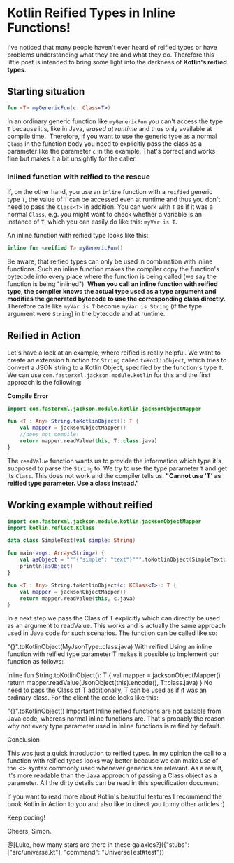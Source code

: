 # Kotlin Reified Types in Inline Functions!

I've noticed that many people haven't ever heard of reified types or have problems understanding what they are and what they do. Therefore this little post is intended to bring some light into the darkness of **Kotlin's reified types**.

## Starting situation

```kotlin
fun <T> myGenericFun(c: Class<T>)
````

In an ordinary generic function like `myGenericFun` you can't access the type `T` because it's, like in Java, *erased at runtime* and thus only available at compile time.  Therefore, if you want to use the generic type as a normal `Class` in the function body you need to explicitly pass the class as a parameter like the parameter `c` in the example. That's correct and works fine but makes it a bit unsightly for the caller.

### Inlined function with reified to the rescue

If, on the other hand, you use an `inline` function with a `reified` generic type `T`, the value of `T` can be accessed even at runtime and thus you don't need to pass the `Class<T>` in addition. You can work with `T` as if it was a normal `Class`, e.g. you might want to check whether a variable is an instance of `T`, which you can easily do like this: `myVar is T`.

An inline function with reified type looks like this:

```kotlin
inline fun <reified T> myGenericFun()
````

Be aware, that reified types can only be used in combination with inline functions. Such an inline function makes the compiler copy the function's bytecode into every place where the function is being called (we say the function is being "inlined"). **When you call an inline function with reified type, the compiler knows the actual type used as a type argument and modifies the generated bytecode to use the corresponding class directly.** Therefore calls like `myVar is T` become `myVar is String` (if the type argument were ``String``) in the bytecode and at runtime.

## Reified in Action

Let's have a look at an example, where reified is really helpful. We want to create an extension function for `String` called `toKotlinObject`, which tries to convert a JSON string to a Kotlin Object, specified by the function's type `T`. We can use `com.fasterxml.jackson.module.kotlin` for this and the first approach is the following:

**Compile Error**

```kotlin
import com.fasterxml.jackson.module.kotlin.jacksonObjectMapper

fun <T : Any> String.toKotlinObject(): T {
    val mapper = jacksonObjectMapper()
    //does not compile!
    return mapper.readValue(this, T::class.java)
}
```
The `readValue` function wants us to provide the information which type it's supposed to parse the `String` to. We try to use the type parameter `T` and get its `Class`. This does not work and the compiler tells us: **"Cannot use 'T' as reified type parameter. Use a class instead."**

## Working example without reified
```kotlin
import com.fasterxml.jackson.module.kotlin.jacksonObjectMapper
import kotlin.reflect.KClass

data class SimpleText(val simple: String)

fun main(args: Array<String>) {
    val asObject = """{"simple": "text"}""".toKotlinObject(SimpleText::class)
    println(asObject)
}

fun <T : Any> String.toKotlinObject(c: KClass<T>): T {
    val mapper = jacksonObjectMapper()
    return mapper.readValue(this, c.java)
}
````

In a next step we pass the Class of T explicitly which can directly be used as an argument to readValue. This works and is actually the same approach used in Java code for such scenarios. The function can be called like so:

"{}".toKotlinObject(MyJsonType::class.java)
With reified
Using an inline function with reified type parameter T makes it possible to implement our function as follows:

inline fun <reified T> String.toKotlinObject(): T {
    val mapper = jacksonObjectMapper()
    return mapper.readValue(JsonObject(this).encode(), T::class.java)
}
No need to pass the Class of T additionally, T can be used as if it was an ordinary class. For the client the code looks like this:

"{}".toKotlinObject<MyJsonType>()
Important
Inline reified functions are not callable from Java code, whereas normal inline functions are. That's probably the reason why not every type parameter used in inline functions is reified by default.

Conclusion

This was just a quick introduction to reified types. In my opinion the call to a function with reified types looks way better because we can make use of the <> syntax commonly used whenever generics are relevant. As a result, it's more readable than the Java approach of passing a Class object as a parameter. All the dirty details can be read in this specification document.

If you want to read more about Kotlin's beautiful features I recommend the book Kotlin in Action to you and also like to direct you to my other articles :)

Keep coding!

Cheers, Simon.


@[Luke, how many stars are there in these galaxies?]({"stubs": ["src/universe.kt"], "command": "UniverseTest#test"})
